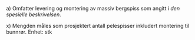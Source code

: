 a) Omfatter levering og montering av massiv bergspiss som angitt i *den spesielle beskrivelsen*.

x) Mengden måles som prosjektert antall pelespisser inkludert montering til bunnrør. Enhet: stk

